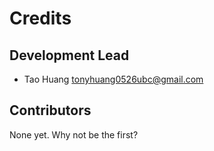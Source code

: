 # Credits


## Development Lead

* Tao Huang <tonyhuang0526ubc@gmail.com>

## Contributors

None yet. Why not be the first?

